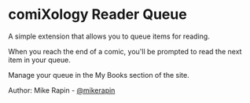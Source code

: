 # comiXology Reader Queue
A simple extension that allows you to queue items for reading.

When you reach the end of a comic, you'll be prompted to read the next item in your queue. 

Manage your queue in the My Books section of the site.

Author: Mike Rapin - [@mikerapin](https://www.twitter.com/mikerapin)